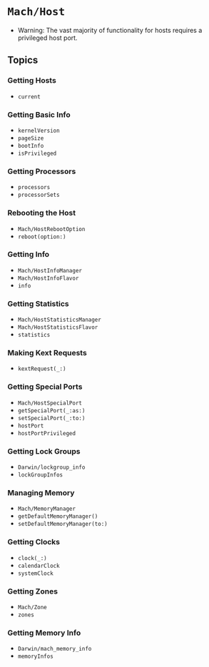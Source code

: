 # ``Mach/Host``

- Warning: The vast majority of functionality for hosts requires a privileged host port.

## Topics

### Getting Hosts

- ``current``

### Getting Basic Info

- ``kernelVersion``
- ``pageSize``
- ``bootInfo``
- ``isPrivileged``

### Getting Processors

- ``processors``
- ``processorSets``

### Rebooting the Host

- ``Mach/HostRebootOption``
- ``reboot(option:)``

### Getting Info

- ``Mach/HostInfoManager``
- ``Mach/HostInfoFlavor``
- ``info``

### Getting Statistics

- ``Mach/HostStatisticsManager``
- ``Mach/HostStatisticsFlavor``
- ``statistics``

### Making Kext Requests

- ``kextRequest(_:)``

### Getting Special Ports

- ``Mach/HostSpecialPort``
- ``getSpecialPort(_:as:)``
- ``setSpecialPort(_:to:)``
- ``hostPort``
- ``hostPortPrivileged``

### Getting Lock Groups

- ``Darwin/lockgroup_info``
- ``lockGroupInfos``

### Managing Memory

- ``Mach/MemoryManager``
- ``getDefaultMemoryManager()``
- ``setDefaultMemoryManager(to:)``

### Getting Clocks

- ``clock(_:)``
- ``calendarClock``
- ``systemClock``

### Getting Zones

- ``Mach/Zone``
- ``zones``

### Getting Memory Info

- ``Darwin/mach_memory_info``
- ``memoryInfos``
